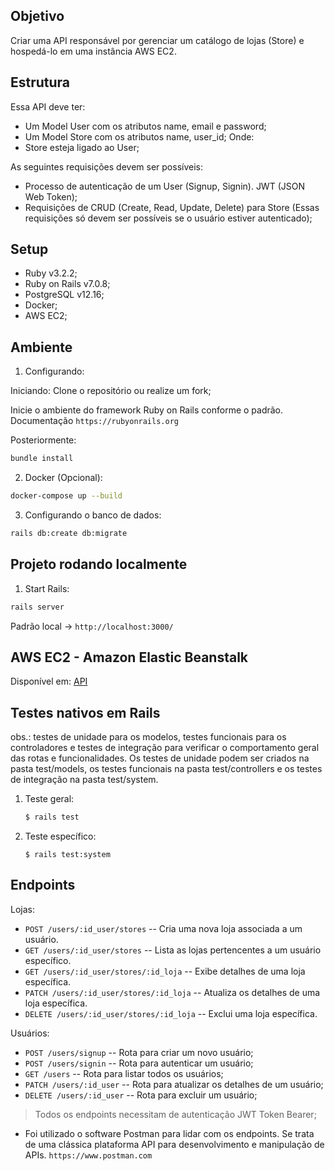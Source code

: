 ## Objetivo
Criar uma API responsável por gerenciar um catálogo de lojas (Store) e hospedá-lo em uma instância AWS EC2.

## Estrutura
Essa API deve ter:
- Um Model User com os atributos name, email e password;
- Um Model Store com os atributos name, user_id;
Onde:
- Store esteja ligado ao User;

As seguintes requisições devem ser possíveis:
- Processo de autenticação de um User (Signup, Signin). JWT (JSON Web Token);
- Requisições de CRUD (Create, Read, Update, Delete) para Store (Essas requisições só devem ser possíveis se o usuário estiver autenticado);

## Setup
- Ruby v3.2.2;
- Ruby on Rails v7.0.8;
- PostgreSQL v12.16;
- Docker;
- AWS EC2;

## Ambiente
1. Configurando:

Iniciando:
Clone o repositório ou realize um fork;

Inicie o ambiente do framework Ruby on Rails conforme o padrão. Documentação `https://rubyonrails.org`

Posteriormente:
```bash
bundle install
```

2. Docker (Opcional):

```bash
docker-compose up --build
```

3. Configurando o banco de dados:

```bash
rails db:create db:migrate
```

## Projeto rodando localmente
1. Start Rails:

```bash
rails server
```

Padrão local -> `http://localhost:3000/`

## AWS EC2 - Amazon Elastic Beanstalk
Disponível em:
[API](http://)

## Testes nativos em Rails
obs.: testes de unidade para os modelos, testes funcionais para os controladores e testes de integração para verificar o comportamento geral das rotas e funcionalidades. Os testes de unidade podem ser criados na pasta test/models, os testes funcionais na pasta test/controllers e os testes de integração na pasta test/system.

1. Teste geral:
    ```bash
    $ rails test
    ```
2. Teste específico:
    ```
    $ rails test:system
    ```

## Endpoints
Lojas:
- `POST /users/:id_user/stores` -- Cria uma nova loja associada a um usuário.
- `GET /users/:id_user/stores` -- Lista as lojas pertencentes a um usuário específico.
- `GET /users/:id_user/stores/:id_loja` -- Exibe detalhes de uma loja específica.
- `PATCH /users/:id_user/stores/:id_loja` -- Atualiza os detalhes de uma loja específica.
- `DELETE /users/:id_user/stores/:id_loja` -- Exclui uma loja específica.

Usuários:
- `POST /users/signup` -- Rota para criar um novo usuário;
- `POST /users/signin` -- Rota para autenticar um usuário;
- `GET /users` -- Rota para listar todos os usuários;
- `PATCH /users/:id_user` -- Rota para atualizar os detalhes de um usuário;
- `DELETE /users/:id_user` -- Rota para excluir um usuário;

> Todos os endpoints necessitam de autenticação JWT Token Bearer;

- Foi utilizado o software Postman para lidar com os endpoints. Se trata de uma clássica plataforma API para desenvolvimento e manipulação de APIs. `https://www.postman.com`